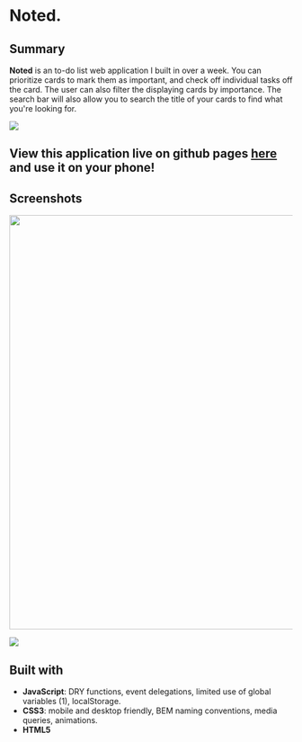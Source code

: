 # Noted.

## Summary
**Noted** is an to-do list web application I built in over a week. You can prioritize cards to mark them as important, and check off individual tasks off the card. The user can also filter the displaying cards by importance. The search bar will also allow you to search the title of your cards to find what you're looking for.

![](https://user-images.githubusercontent.com/48811985/67153377-9e587b00-f2d7-11e9-9d1c-e1c1edeb7632.gif)

## View this application live on github pages [here](https://edwindelbosque.github.io/CheckYoSelf/) and use it on your phone!

## Screenshots

<img width="737" src="https://user-images.githubusercontent.com/48811985/67153320-761c4c80-f2d6-11e9-9d81-58eba82d0ad7.png">

![](https://user-images.githubusercontent.com/48811985/67153319-6dc41180-f2d6-11e9-8372-9fde135a4988.png)

## Built with

- **JavaScript**: DRY functions, event delegations, limited use of global variables (1), localStorage.
- **CSS3**: mobile and desktop friendly, BEM naming conventions, media queries, animations.
- **HTML5**
